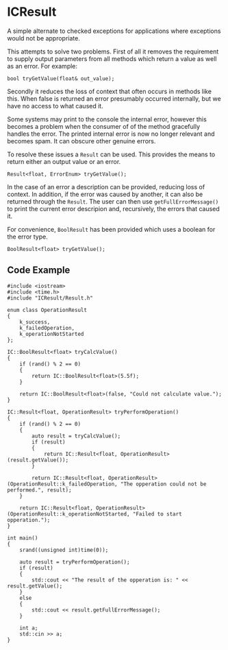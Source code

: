 ICResult
========

A simple alternate to checked exceptions for applications where exceptions would not
be appropriate. 

This attempts to solve two problems. First of all it removes the requirement to
supply output parameters from all methods which return a value as well as an error.
For example:

    bool tryGetValue(float& out_value);
	
Secondly it reduces the loss of context that often occurs in methods like this. When 
false is returned an error presumably occurred internally, but we have no access to
what caused it. 

Some systems may print to the console the internal error, however this becomes a 
problem when the consumer of of the method gracefully handles the error. The printed 
internal error is now no longer relevant and becomes spam. It can obscure other
genuine errors.

To resolve these issues a `Result` can be used. This provides the means to return either
an output value or an error. 

    Result<float, ErrorEnum> tryGetValue();
	
In the case of an error a description can be provided, reducing loss of context. In 
addition, if the error was caused by another, it can also be returned through the 
`Result`. The user can then use `getFullErrorMessage()` to print the current error 
descripion and, recursively, the errors that caused it.

For convenience, `BoolResult` has been provided which uses a boolean for the error
type.

    BoolResult<float> tryGetValue();
    
Code Example
------------

    #include <iostream>
    #include <time.h>
    #include "ICResult/Result.h"
    
    enum class OperationResult
    {
    	k_success,
    	k_failedOperation,
    	k_operationNotStarted
    };
    
    IC::BoolResult<float> tryCalcValue()
    {
    	if (rand() % 2 == 0)
    	{
    		return IC::BoolResult<float>(5.5f);
    	}
    
    	return IC::BoolResult<float>(false, "Could not calculate value.");
    }
    
    IC::Result<float, OperationResult> tryPerformOperation()
    {
    	if (rand() % 2 == 0)
    	{
    		auto result = tryCalcValue();
    		if (result)
    		{
    			return IC::Result<float, OperationResult>(result.getValue());
    		}
    
    		return IC::Result<float, OperationResult>(OperationResult::k_failedOperation, "The opperation could not be performed.", result);
    	}
    
    	return IC::Result<float, OperationResult>(OperationResult::k_operationNotStarted, "Failed to start opperation.");
    }
    
    int main()
    {
    	srand((unsigned int)time(0));
    
    	auto result = tryPerformOperation();
    	if (result)
    	{
    		std::cout << "The result of the opperation is: " << result.getValue();
    	}
    	else
    	{
    		std::cout << result.getFullErrorMessage();
    	}
    
    	int a;
    	std::cin >> a;
    }

